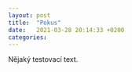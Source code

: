 ```yaml
---
layout: post
title:  "Pokus"
date:   2021-03-28 20:14:33 +0200
categories:
---
```

Nějaký testovací text.